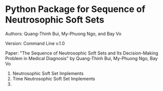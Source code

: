 # Python Package for Sequence of Neutrosophic Soft Sets
Authors: Quang-Thinh Bui, My-Phuong Ngo, and Bay Vo

Version: Command Line v.1.0

Paper: "The Sequence of Neutrosophic Soft Sets and Its Decision-Making Problem in Medical Diagnosis" by Quang-Thinh Bui, My-Phuong Ngo, Bay Vo

1. Neutrosophic Soft Set Implements
2. Time Neutrosophic Soft Set Implements
3. 
